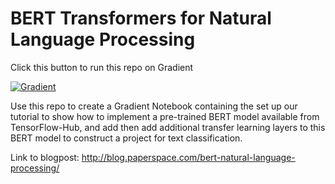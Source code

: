 # BERT Transformers for Natural Language Processing

Click this button to run this repo on Gradient

[![Gradient](https://assets.paperspace.io/img/gradient-badge.svg)](https://console.paperspace.com/ml-showcase/notebook/rnrv9et7a4u4sjr)

Use this repo to create a Gradient Notebook containing the set up our tutorial to show how to implement a pre-trained BERT model available from TensorFlow-Hub, and add then add additional transfer learning layers to this BERT model to construct a project for text classification.

Link to blogpost: http://blog.paperspace.com/bert-natural-language-processing/
